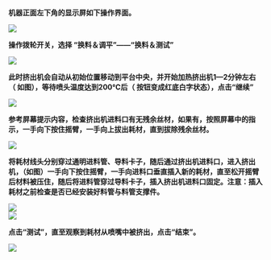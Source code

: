 **机器正面左下角的显示屏如下操作界面。** <br>

![](https://github.com/swjtu-maker/action-school/blob/master/materials-changing/1.png) <br>

**操作拨轮开关，选择 “换料＆调平”——“换料＆测试”**  <br>

![](https://github.com/swjtu-maker/action-school/blob/master/materials-changing/2.png) <br>

**此时挤出机会自动从初始位置移动到平台中央，并开始加热挤出机1—2分钟左右（ 如图），等待喷头温度达到200℃后（ 按钮变成红底白字状态），点击“继续”** <br> 

![](https://github.com/swjtu-maker/action-school/blob/master/materials-changing/3.png) <br>

**参考屏幕提示内容，检查挤出机进料口有无残余丝材，如果有，按照屏幕中的指示，一手向下按住摇臂，一手向上拔出耗材，直到拔除残余丝材。**<br>

![](https://github.com/swjtu-maker/action-school/blob/master/materials-changing/4.png) <br>

**将耗材线头分别穿过通明进料管、导料卡子，随后通过挤出机进料口，进入挤出机，（如图）一手向下按住摇臂，一手向进料口垂直插入新的耗材，直至松开摇臂后材料被压住，随后将进料管穿过导料卡子，插入挤出机进料口固定。注意：插入耗材之前检查是否已经安装好料管与料管支撑件。**<br>

![](https://github.com/swjtu-maker/action-school/blob/master/materials-changing/5.png) <br>
![](https://github.com/swjtu-maker/action-school/blob/master/materials-changing/6.png) <br>

**点击“测试”，直至观察到耗材从喷嘴中被挤出，点击“结束”。**<br>

![](https://github.com/swjtu-maker/action-school/blob/master/materials-changing/7.png)
